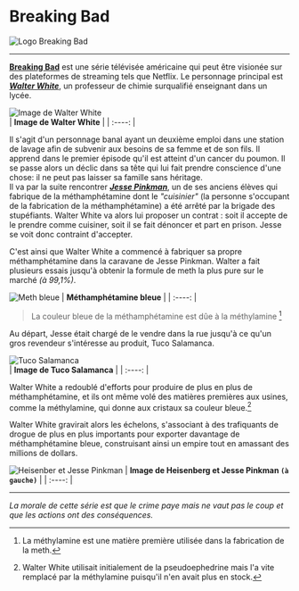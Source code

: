 # Breaking Bad  
![Logo Breaking Bad](https://github.com/xXxZemmourxXx/Markdown/blob/main/logo%20breaking%20bad.png)
___

[**Breaking Bad**](https://fr.wikipedia.org/wiki/Breaking_Bad/ "Redirection vers Wikipedia") est une série télévisée américaine qui peut être visionée sur des plateformes de streaming tels que Netflix.
Le personnage principal est [***Walter White***](https://fr.wikipedia.org/wiki/Walter_White_(personnage)/ "Redirection vers Wikipedia"), un professeur de chimie surqualifié enseignant dans un lycée.

![Image de Walter White](https://cflvdg.avoz.es/sc/TUhviy8mmjqK3R6MvkIObrRocrc=/480x/2013/08/12/00121376301301448682755/Foto/.jpg)  
| **Image de Walter White** |
|  :----: |

Il s'agit d'un personnage banal ayant un deuxième emploi dans une station de lavage afin de subvenir aux besoins de sa femme et de son fils. Il apprend dans le premier épisode qu'il est atteint d'un cancer du poumon. Il se passe alors un déclic dans sa tête qui lui fait prendre conscience d'une chose: il ne peut pas laisser sa famille sans héritage.  
Il va par la suite rencontrer [***Jesse Pinkman***](https://fr.wikipedia.org/wiki/Jesse_Pinkman_(personnage)/ "Redirection vers Wikipedia (encore...)"), un de ses anciens élèves qui fabrique de la méthamphétamine dont le *"cuisinier"* (la personne s'occupant de la fabrication de la méthamphétamine) a été arrêté par la brigade des stupéfiants. Walter White va alors lui proposer un contrat : soit il accepte de le prendre comme cuisiner, soit il se fait dénoncer et part en prison. Jesse se voit donc contraint d'accepter.

C'est ainsi que Walter White a commencé à fabriquer sa propre méthamphétamine dans la caravane de Jesse Pinkman. Walter a fait plusieurs essais jusqu'à obtenir la formule de meth la plus pure sur le marché *(à 99,1%)*.

  
  
![Meth bleue](https://panopliedesseries.files.wordpress.com/2015/03/methbleue.jpg)
| **Méthamphétamine bleue** |
|  :----: |
> La couleur bleue de la méthamphétamine est dûe à la méthylamine [^1]
  
  
Au départ, Jesse était chargé de le vendre dans la rue jusqu'à ce qu'un gros revendeur s'intéresse au produit, Tuco Salamanca.  
  
 
![Tuco Salamanca](https://www.cheatsheet.com/wp-content/uploads/2020/10/Tuco-Salamanca-1.jpg)  
| **Image de Tuco Salamanca** |
|  :----: |  

Walter White a redoublé d'efforts pour produire de plus en plus de méthamphétamine, et ils ont même volé des matières premières aux usines, comme la méthylamine, qui donne aux cristaux sa couleur bleue.[^2]
  
Walter White gravirait alors les échelons, s'associant à des trafiquants de drogue de plus en plus importants pour exporter davantage de méthamphétamine bleue, construisant ainsi un empire tout en amassant des millions de dollars.  



![Heisenber et Jesse Pinkman](https://i2.wp.com/static1.moviewebimages.com/wordpress/wp-content/uploads/2022/03/breaking-bad-1.jpg)
| **Image de Heisenberg et Jesse Pinkman `(à gauche)`** |
|  :----: |
  
[^1]: La méthylamine est une matière première utilisée dans la fabrication de la meth.
[^2]: Walter White utilisait initialement de la pseudoephedrine mais l'a vite remplacé par la méthylamine puisqu'il n'en avait plus en stock.

___

*La morale de cette série est que le crime paye mais ne vaut pas le coup et que les actions ont des conséquences.*
